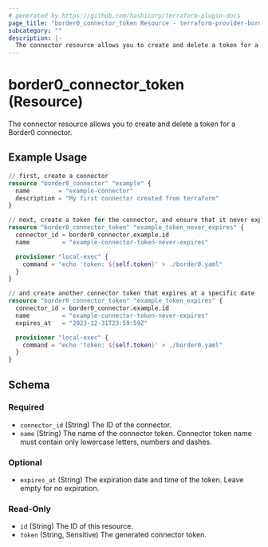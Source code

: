 ```yaml
---
# generated by https://github.com/hashicorp/terraform-plugin-docs
page_title: "border0_connector_token Resource - terraform-provider-border0"
subcategory: ""
description: |-
  The connector resource allows you to create and delete a token for a Border0 connector.
---
```


# border0_connector_token (Resource)

The connector resource allows you to create and delete a token for a Border0 connector.

## Example Usage

```terraform
// first, create a connector
resource "border0_connector" "example" {
  name        = "example-connector"
  description = "My first connector created from terraform"
}

// next, create a token for the connector, and ensure that it never expires.
resource "border0_connector_token" "example_token_never_expires" {
  connector_id = border0_connector.example.id
  name         = "example-connector-token-never-expires"

  provisioner "local-exec" {
    command = "echo 'token: ${self.token}' > ./border0.yaml"
  }
}

// and create another connector token that expires at a specific date
resource "border0_connector_token" "example_token_expires" {
  connector_id = border0_connector.example.id
  name         = "example-connector-token-never-expires"
  expires_at   = "2023-12-31T23:59:59Z"

  provisioner "local-exec" {
    command = "echo 'token: ${self.token}' > ./border0.yaml"
  }
}
```

<!-- schema generated by tfplugindocs -->
## Schema

### Required

- `connector_id` (String) The ID of the connector.
- `name` (String) The name of the connector token. Connector token name must contain only lowercase letters, numbers and dashes.

### Optional

- `expires_at` (String) The expiration date and time of the token. Leave empty for no expiration.

### Read-Only

- `id` (String) The ID of this resource.
- `token` (String, Sensitive) The generated connector token.
